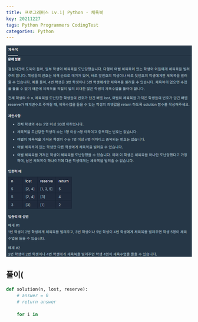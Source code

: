 ```yaml
---
title: 프로그래머스 Lv.1| Python - 체육복
key: 20211227
tags: Python Programmers CodingTest
categories: Python
---
```


![pg](/assets/images/post/2021-12-27-pg1.png)

## 풀이(
~~~python
def solution(n, lost, reserve):
    # answer = 0
    # return answer
    
    for i in
~~~ 
